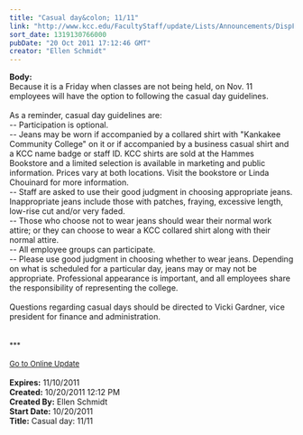 ```yaml
---
title: "Casual day&colon; 11/11"
link: "http://www.kcc.edu/FacultyStaff/update/Lists/Announcements/DispForm.aspx?ID=490"
sort_date: 1319130766000
pubDate: "20 Oct 2011 17:12:46 GMT"
creator: "Ellen Schmidt"
---
```


<div><b>Body:</b> <div class="ExternalClass6CB5171059BD4BF5960912C9C6966B2B"><div>Because it is a Friday when classes are not being held, on Nov. 11 employees will have the option to following the casual day guidelines.</div>
<div> </div>
<div>As a reminder, casual day guidelines are: <br />-- Participation is optional. <br />-- Jeans may be worn if accompanied by a collared shirt with &quot;Kankakee Community College&quot; on it or if accompanied by a business casual shirt and a KCC name badge or staff ID. KCC shirts are sold at the Hammes Bookstore and a limited selection is available in marketing and public information. Prices vary at both locations. Visit the bookstore or Linda Chouinard for more information. <br />-- Staff are asked to use their good judgment in choosing appropriate jeans. Inappropriate jeans include those with patches, fraying, excessive length, low-rise cut and/or very faded. <br />-- Those who choose not to wear jeans should wear their normal work attire; or they can choose to wear a KCC collared shirt along with their normal attire. <br />-- All employee groups can participate. <br />-- Please use good judgment in choosing whether to wear jeans. Depending on what is scheduled for a particular day, jeans may or may not be appropriate. Professional appearance is important, and all employees share the responsibility of representing the college. </div>
<div><br />Questions regarding casual days should be directed to Vicki Gardner, vice president for finance and administration.</div>
<div> </div>
<div> </div>
<div>
<div><font size="2">***</font></div>
<div><font size="2"></font> </div>
<div><font size="2"><a href="/FacultyStaff/update/Pages/dailyupdate.aspx">Go to Online Update</a></font><font size="2"></font></div>
<div><font size="2"></font> </div></div></div></div>
<div><b>Expires:</b> 11/10/2011</div>
<div><b>Created:</b> 10/20/2011 12:12 PM</div>
<div><b>Created By:</b> Ellen Schmidt</div>
<div><b>Start Date:</b> 10/20/2011</div>
<div><b>Title:</b> Casual day: 11/11</div>
